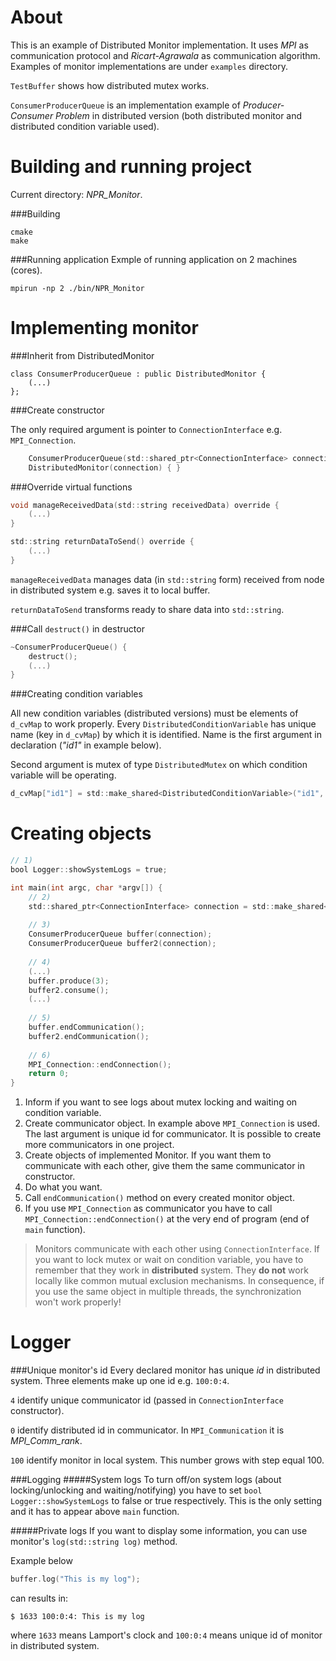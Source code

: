 About
======
This is an example of Distributed Monitor implementation. 
It uses *MPI* as communication protocol and *Ricart-Agrawala* as communication algorithm.
Examples of monitor implementations are under ``examples`` directory. 

``TestBuffer`` shows how distributed mutex works.

``ConsumerProducerQueue`` is an implementation example of *Producer-Consumer Problem* in distributed version 
(both distributed monitor and distributed condition variable used).

Building and running project
============
Current directory: *NPR_Monitor*.

###Building
```commandline
cmake
make
```
###Running application
Exmple of running application on 2 machines (cores).
```commandline
mpirun -np 2 ./bin/NPR_Monitor
```

Implementing monitor
==================
###Inherit from DistributedMonitor
```
class ConsumerProducerQueue : public DistributedMonitor {
    (...)
};
```

###Create constructor

The only required argument is pointer to `ConnectionInterface` e.g. `MPI_Connection`.
```objectivec
    ConsumerProducerQueue(std::shared_ptr<ConnectionInterface> connection) : 
    DistributedMonitor(connection) { }
```

###Override virtual functions
```objectivec
void manageReceivedData(std::string receivedData) override { 
    (...) 
}

std::string returnDataToSend() override {
    (...)
}
```
``manageReceivedData`` manages data (in ``std::string`` form)  received from node in distributed system e.g. saves it to local buffer.

``returnDataToSend`` transforms ready to share data into ``std::string``.

###Call `destruct()` in destructor
```objectivec
~ConsumerProducerQueue() {
    destruct();
    (...)
}
```

###Creating condition variables

All new condition variables (distributed versions) must be elements of ``d_cvMap`` to work properly.
Every ``DistributedConditionVariable`` has unique name (key in ``d_cvMap``) by which it is identified.
Name is the first argument in declaration (*"id1"* in example below).

Second argument is mutex of type ``DistributedMutex`` on which condition variable will be operating.
```objectivec
d_cvMap["id1"] = std::make_shared<DistributedConditionVariable>("id1", d_mutex);
```

Creating objects
=============
```objectivec
// 1)
bool Logger::showSystemLogs = true;

int main(int argc, char *argv[]) {
    // 2)
    std::shared_ptr<ConnectionInterface> connection = std::make_shared<MPI_Connection>(argc, argv, 4);
    
    // 3)
    ConsumerProducerQueue buffer(connection);
    ConsumerProducerQueue buffer2(connection);
    
    // 4)
    (...)
    buffer.produce(3);
    buffer2.consume();
    (...)
    
    // 5)
    buffer.endCommunication();
    buffer2.endCommunication();
    
    // 6)
    MPI_Connection::endConnection();
    return 0;
}
```
1) Inform if you want to see logs about mutex locking and waiting on condition variable.
2) Create communicator object. In example above ``MPI_Connection`` is used.
The last argument is unique id for communicator. It is possible to create more communicators in one project.
2) Create objects of implemented Monitor. 
If you want them to communicate with each other, give them the same communicator in constructor.
3) Do what you want.
4) Call ``endCommunication()`` method on every created monitor object.
5) If you use ``MPI_Connection`` as communicator you have to call `` MPI_Connection::endConnection()`` at 
the very end of program (end of ``main`` function).

>Monitors communicate with each other using ``ConnectionInterface``. 
If you want to lock mutex or wait on condition variable, you have to remember that they work 
in **distributed** system. They **do not** work locally like common mutual exclusion mechanisms. 
In consequence, if you use the same object in multiple threads, the synchronization won't work properly! 
>

Logger
=====
###Unique monitor's id
Every declared monitor has unique *id* in distributed system.
Three elements make up one id e.g. ``100:0:4``. 

`4` identify unique communicator id (passed in ``ConnectionInterface`` constructor).

`0` identify distributed id in communicator. 
In ``MPI_Communication`` it is *MPI_Comm_rank*.

`100` identify monitor in local system. This number grows with step equal 100.

###Logging
#####System logs
To turn off/on system logs (about locking/unlocking and waiting/notifying) 
you have to set ``bool Logger::showSystemLogs`` to false or true respectively. 
This is the only setting and it has to appear above ``main`` function.

#####Private logs
If you want to display some information, you can use monitor's ``log(std::string log)`` method.


Example below
```objectivec
buffer.log("This is my log");
```
can results in:
```commandline
$ 1633 100:0:4: This is my log
```
where ``1633`` means Lamport's clock and ``100:0:4`` means unique id of monitor in distributed system.
